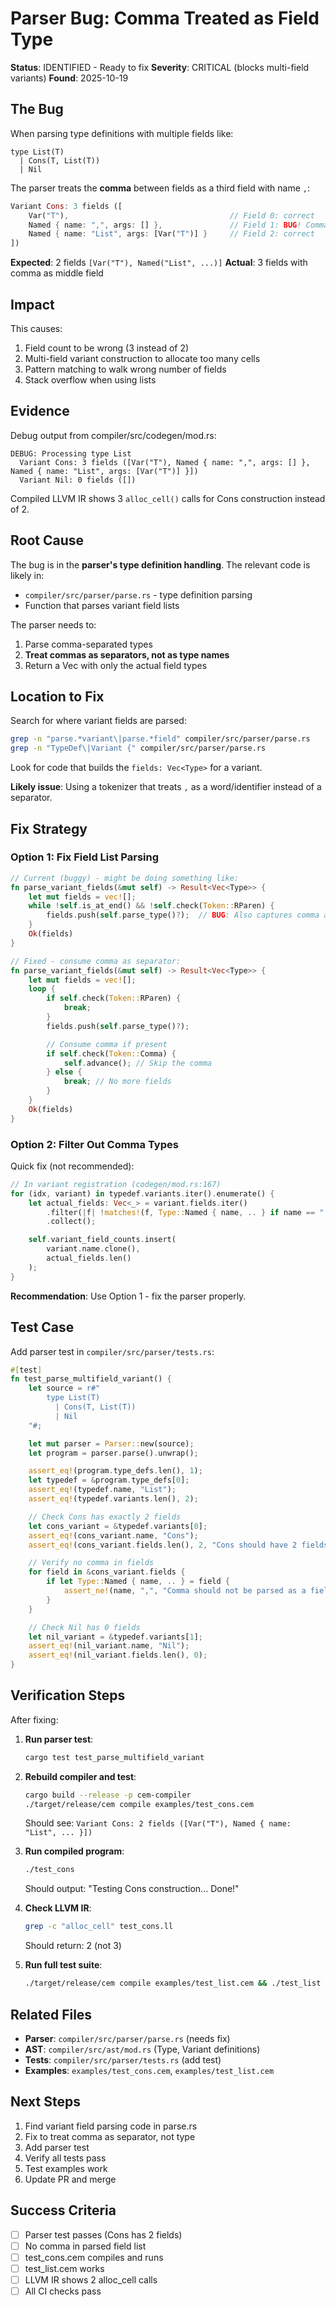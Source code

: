 # Parser Bug: Comma Treated as Field Type

**Status**: IDENTIFIED - Ready to fix
**Severity**: CRITICAL (blocks multi-field variants)
**Found**: 2025-10-19

## The Bug

When parsing type definitions with multiple fields like:
```cem
type List(T)
  | Cons(T, List(T))
  | Nil
```

The parser treats the **comma** between fields as a third field with name `,`:

```rust
Variant Cons: 3 fields ([
    Var("T"),                                    // Field 0: correct
    Named { name: ",", args: [] },               // Field 1: BUG! Comma parsed as type
    Named { name: "List", args: [Var("T")] }     // Field 2: correct
])
```

**Expected**: 2 fields `[Var("T"), Named("List", ...)]`
**Actual**: 3 fields with comma as middle field

## Impact

This causes:
1. Field count to be wrong (3 instead of 2)
2. Multi-field variant construction to allocate too many cells
3. Pattern matching to walk wrong number of fields
4. Stack overflow when using lists

## Evidence

Debug output from compiler/src/codegen/mod.rs:
```
DEBUG: Processing type List
  Variant Cons: 3 fields ([Var("T"), Named { name: ",", args: [] }, Named { name: "List", args: [Var("T")] }])
  Variant Nil: 0 fields ([])
```

Compiled LLVM IR shows 3 `alloc_cell()` calls for Cons construction instead of 2.

## Root Cause

The bug is in the **parser's type definition handling**. The relevant code is likely in:
- `compiler/src/parser/parse.rs` - type definition parsing
- Function that parses variant field lists

The parser needs to:
1. Parse comma-separated types
2. **Treat commas as separators, not as type names**
3. Return a Vec<Type> with only the actual field types

## Location to Fix

Search for where variant fields are parsed:

```bash
grep -n "parse.*variant\|parse.*field" compiler/src/parser/parse.rs
grep -n "TypeDef\|Variant {" compiler/src/parser/parse.rs
```

Look for code that builds the `fields: Vec<Type>` for a variant.

**Likely issue**: Using a tokenizer that treats `,` as a word/identifier instead of a separator.

## Fix Strategy

### Option 1: Fix Field List Parsing

```rust
// Current (buggy) - might be doing something like:
fn parse_variant_fields(&mut self) -> Result<Vec<Type>> {
    let mut fields = vec![];
    while !self.is_at_end() && !self.check(Token::RParen) {
        fields.push(self.parse_type()?);  // BUG: Also captures comma as type
    }
    Ok(fields)
}

// Fixed - consume comma as separator:
fn parse_variant_fields(&mut self) -> Result<Vec<Type>> {
    let mut fields = vec![];
    loop {
        if self.check(Token::RParen) {
            break;
        }
        fields.push(self.parse_type()?);

        // Consume comma if present
        if self.check(Token::Comma) {
            self.advance(); // Skip the comma
        } else {
            break; // No more fields
        }
    }
    Ok(fields)
}
```

### Option 2: Filter Out Comma Types

Quick fix (not recommended):
```rust
// In variant registration (codegen/mod.rs:167)
for (idx, variant) in typedef.variants.iter().enumerate() {
    let actual_fields: Vec<_> = variant.fields.iter()
        .filter(|f| !matches!(f, Type::Named { name, .. } if name == ","))
        .collect();

    self.variant_field_counts.insert(
        variant.name.clone(),
        actual_fields.len()
    );
}
```

**Recommendation**: Use Option 1 - fix the parser properly.

## Test Case

Add parser test in `compiler/src/parser/tests.rs`:

```rust
#[test]
fn test_parse_multifield_variant() {
    let source = r#"
        type List(T)
          | Cons(T, List(T))
          | Nil
    "#;

    let mut parser = Parser::new(source);
    let program = parser.parse().unwrap();

    assert_eq!(program.type_defs.len(), 1);
    let typedef = &program.type_defs[0];
    assert_eq!(typedef.name, "List");
    assert_eq!(typedef.variants.len(), 2);

    // Check Cons has exactly 2 fields
    let cons_variant = &typedef.variants[0];
    assert_eq!(cons_variant.name, "Cons");
    assert_eq!(cons_variant.fields.len(), 2, "Cons should have 2 fields, not {}", cons_variant.fields.len());

    // Verify no comma in fields
    for field in &cons_variant.fields {
        if let Type::Named { name, .. } = field {
            assert_ne!(name, ",", "Comma should not be parsed as a field type");
        }
    }

    // Check Nil has 0 fields
    let nil_variant = &typedef.variants[1];
    assert_eq!(nil_variant.name, "Nil");
    assert_eq!(nil_variant.fields.len(), 0);
}
```

## Verification Steps

After fixing:

1. **Run parser test**:
   ```bash
   cargo test test_parse_multifield_variant
   ```

2. **Rebuild compiler and test**:
   ```bash
   cargo build --release -p cem-compiler
   ./target/release/cem compile examples/test_cons.cem
   ```

   Should see: `Variant Cons: 2 fields ([Var("T"), Named { name: "List", ... }])`

3. **Run compiled program**:
   ```bash
   ./test_cons
   ```

   Should output: "Testing Cons construction... Done!"

4. **Check LLVM IR**:
   ```bash
   grep -c "alloc_cell" test_cons.ll
   ```

   Should return: 2 (not 3)

5. **Run full test suite**:
   ```bash
   ./target/release/cem compile examples/test_list.cem && ./test_list
   ```

## Related Files

- **Parser**: `compiler/src/parser/parse.rs` (needs fix)
- **AST**: `compiler/src/ast/mod.rs` (Type, Variant definitions)
- **Tests**: `compiler/src/parser/tests.rs` (add test)
- **Examples**: `examples/test_cons.cem`, `examples/test_list.cem`

## Next Steps

1. Find variant field parsing code in parse.rs
2. Fix to treat comma as separator, not type
3. Add parser test
4. Verify all tests pass
5. Test examples work
6. Update PR and merge

## Success Criteria

- [ ] Parser test passes (Cons has 2 fields)
- [ ] No comma in parsed field list
- [ ] test_cons.cem compiles and runs
- [ ] test_list.cem works
- [ ] LLVM IR shows 2 alloc_cell calls
- [ ] All CI checks pass
